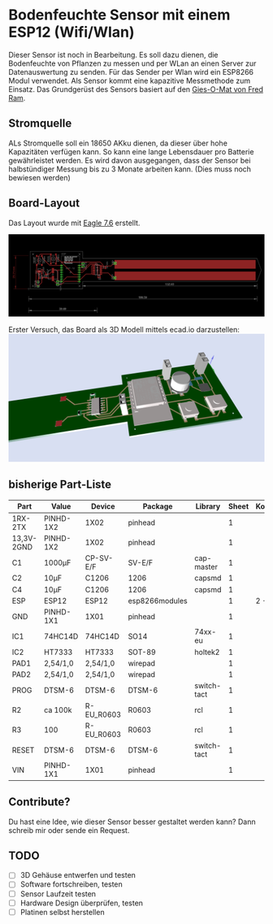 # Bodenfeuchte Sensor mit einem ESP12 (Wifi/Wlan)

Dieser Sensor ist noch in Bearbeitung. Es soll dazu dienen, die Bodenfeuchte von Pflanzen zu messen und per WLan an einen Server zur Datenauswertung zu senden. Für das Sender per Wlan wird ein ESP8266 Modul verwendet. Als Sensor kommt eine kapazitive Messmethode zum Einsatz. Das  Grundgerüst des Sensors basiert auf den [Gies-O-Mat von Fred Ram][1].

## Stromquelle

ALs Stromquelle soll ein 18650 AKku dienen, da dieser über hohe Kapazitäten verfügen kann. So kann eine lange Lebensdauer pro Batterie gewährleistet werden. Es wird davon ausgegangen, dass der Sensor bei halbstündiger Messung bis zu 3 Monate arbeiten kann. (Dies muss noch bewiesen werden)

## Board-Layout

Das Layout wurde mit [Eagle 7.6][2] erstellt.

![Board](https://raw.githubusercontent.com/lh84/moisture_sensor_esp12/master/sensor.png)

Erster Versuch, das Board als 3D Modell mittels ecad.io darzustellen:
![Board 3d](https://github.com/lh84/moisture_sensor_esp12/blob/master/export/ecad-io%20.png?raw=true) 


## bisherige Part-Liste

Part | Value | Device | Package | Library | Sheet | Kosten
-----|-------|--------|---------|---------|-------|-------
1RX-2TX | PINHD-1X2 | 1X02 | pinhead | | 1 | 
13,3V-2GND | PINHD-1X2 | 1X02 | pinhead | | 1 | 
C1 | 1000µF | CP-SV-E/F | SV-E/F | cap-master | 1 | 
C2 | 10µF | C1206 | 1206 | capsmd | 1 | 
C4 | 10µF | C1206 | 1206 | capsmd | 1 | 
ESP | ESP12 | ESP12 | esp8266modules | | 1 | 2 - 3 €
GND | PINHD-1X1 | 1X01 | pinhead | | 1 | 
IC1 | 74HC14D | 74HC14D | SO14 | 74xx-eu | 1 | 
IC2 | HT7333 | HT7333 | SOT-89 | holtek2 | 1 | 
PAD1 | 2,54/1,0 | 2,54/1,0 | wirepad | | 1 | 
PAD2 | 2,54/1,0 | 2,54/1,0 | wirepad | | 1 | 
PROG | DTSM-6 | DTSM-6 | DTSM-6 | switch-tact | 1 | 
R2 | ca 100k | R-EU_R0603 | R0603 | rcl | 1 | 
R3 | 100 | R-EU_R0603 | R0603 | rcl | 1 | 
RESET | DTSM-6 | DTSM-6 | DTSM-6 | switch-tact | 1 | 
VIN | PINHD-1X1 | 1X01 | pinhead | | 1 | 



## Contribute?

Du hast eine Idee, wie dieser Sensor besser gestaltet werden kann? Dann schreib mir oder sende ein Request.

## TODO

- [ ] 3D Gehäuse entwerfen und testen
- [ ] Software fortschreiben, testen
- [ ] Sensor Laufzeit testen
- [ ] Hardware Design überprüfen, testen
- [ ] Platinen selbst herstellen

[1]: https://www.mikrocontroller.net/topic/335407
[2]: https://cadsoft.io/de/
